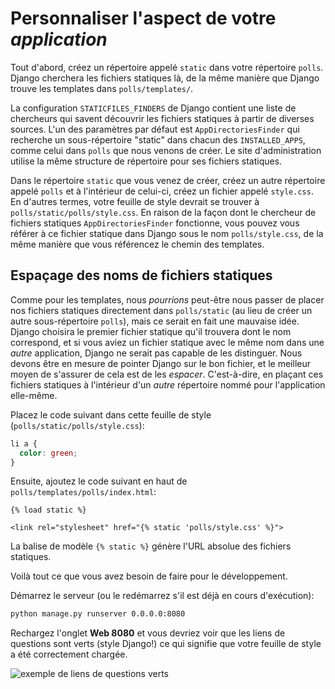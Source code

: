 # Personnaliser l'aspect de votre _application_

Tout d'abord, créez un répertoire appelé `static` dans votre répertoire `polls`. Django cherchera les fichiers statiques là, de la même manière que Django trouve les templates dans `polls/templates/`.

La configuration `STATICFILES_FINDERS` de Django contient une liste de chercheurs qui savent découvrir les fichiers statiques à partir de diverses sources. L'un des paramètres par défaut est `AppDirectoriesFinder` qui recherche un sous-répertoire "static" dans chacun des `INSTALLED_APPS`, comme celui dans `polls` que nous venons de créer. Le site d'administration utilise la même structure de répertoire pour ses fichiers statiques.

Dans le répertoire `static` que vous venez de créer, créez un autre répertoire appelé `polls` et à l'intérieur de celui-ci, créez un fichier appelé `style.css`. En d'autres termes, votre feuille de style devrait se trouver à `polls/static/polls/style.css`. En raison de la façon dont le chercheur de fichiers statiques `AppDirectoriesFinder` fonctionne, vous pouvez vous référer à ce fichier statique dans Django sous le nom `polls/style.css`, de la même manière que vous référencez le chemin des templates.

## Espaçage des noms de fichiers statiques

Comme pour les templates, nous _pourrions_ peut-être nous passer de placer nos fichiers statiques directement dans `polls/static` (au lieu de créer un autre sous-répertoire `polls`), mais ce serait en fait une mauvaise idée. Django choisira le premier fichier statique qu'il trouvera dont le nom correspond, et si vous aviez un fichier statique avec le même nom dans une _autre_ application, Django ne serait pas capable de les distinguer. Nous devons être en mesure de pointer Django sur le bon fichier, et le meilleur moyen de s'assurer de cela est de les _espacer_. C'est-à-dire, en plaçant ces fichiers statiques à l'intérieur d'un _autre_ répertoire nommé pour l'application elle-même.

Placez le code suivant dans cette feuille de style (`polls/static/polls/style.css`):

```css
li a {
  color: green;
}
```

Ensuite, ajoutez le code suivant en haut de `polls/templates/polls/index.html`:

```html+django
{% load static %}

<link rel="stylesheet" href="{% static 'polls/style.css' %}">
```

La balise de modèle `{% static %}` génère l'URL absolue des fichiers statiques.

Voilà tout ce que vous avez besoin de faire pour le développement.

Démarrez le serveur (ou le redémarrez s'il est déjà en cours d'exécution):

```bash
python manage.py runserver 0.0.0.0:8080
```

Rechargez l'onglet **Web 8080** et vous devriez voir que les liens de questions sont verts (style Django!) ce qui signifie que votre feuille de style a été correctement chargée.

![exemple de liens de questions verts](../assets/20230908-15-29-11-ztyI1umP.png)
